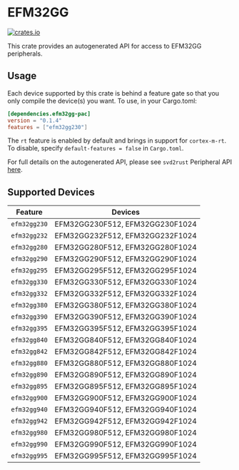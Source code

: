 # EFM32GG
    
[![crates.io](https://img.shields.io/crates/v/efm32gg-pac?label=efm32gg)](https://crates.io/crates/efm32gg-pac)

This crate provides an autogenerated API for access to EFM32GG peripherals.

## Usage

Each device supported by this crate is behind a feature gate so that you only
compile the device(s) you want. To use, in your Cargo.toml:

```toml
[dependencies.efm32gg-pac]
version = "0.1.4"
features = ["efm32gg230"]
```

The `rt` feature is enabled by default and brings in support for `cortex-m-rt`.
To disable, specify `default-features = false` in `Cargo.toml`.

For full details on the autogenerated API, please see `svd2rust` Peripheral API [here].

[here]: https://docs.rs/svd2rust/0.28.0/svd2rust/#peripheral-api

## Supported Devices
| Feature | Devices |
|:-----:|:-------:|
|`efm32gg230`|EFM32GG230F512, EFM32GG230F1024|
|`efm32gg232`|EFM32GG232F512, EFM32GG232F1024|
|`efm32gg280`|EFM32GG280F512, EFM32GG280F1024|
|`efm32gg290`|EFM32GG290F512, EFM32GG290F1024|
|`efm32gg295`|EFM32GG295F512, EFM32GG295F1024|
|`efm32gg330`|EFM32GG330F512, EFM32GG330F1024|
|`efm32gg332`|EFM32GG332F512, EFM32GG332F1024|
|`efm32gg380`|EFM32GG380F512, EFM32GG380F1024|
|`efm32gg390`|EFM32GG390F512, EFM32GG390F1024|
|`efm32gg395`|EFM32GG395F512, EFM32GG395F1024|
|`efm32gg840`|EFM32GG840F512, EFM32GG840F1024|
|`efm32gg842`|EFM32GG842F512, EFM32GG842F1024|
|`efm32gg880`|EFM32GG880F512, EFM32GG880F1024|
|`efm32gg890`|EFM32GG890F512, EFM32GG890F1024|
|`efm32gg895`|EFM32GG895F512, EFM32GG895F1024|
|`efm32gg900`|EFM32GG900F512, EFM32GG900F1024|
|`efm32gg940`|EFM32GG940F512, EFM32GG940F1024|
|`efm32gg942`|EFM32GG942F512, EFM32GG942F1024|
|`efm32gg980`|EFM32GG980F512, EFM32GG980F1024|
|`efm32gg990`|EFM32GG990F512, EFM32GG990F1024|
|`efm32gg995`|EFM32GG995F512, EFM32GG995F1024|
